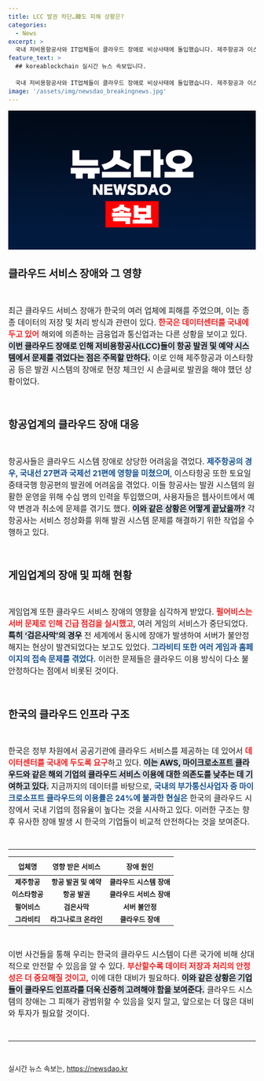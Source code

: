 ```yaml
---
title: LCC 발권 차단…韓도 피해 상황은?
categories:
  - News
excerpt: >
  국내 저비용항공사와 IT업체들이 클라우드 장애로 비상사태에 돌입했습니다. 제주항공과 이스타항공은 발권 시스템 오류로 수십편의 항공편에 차질을 빚었고, 게임사들도 서버 불안정 문제를 겪었습니다. 해외와 달리 한국은 자체 데이터센터 덕분에 피해가 제한적이라는 분석입니다.
feature_text: >
  ## koreablockchain 실시간 뉴스 속보입니다.

  국내 저비용항공사와 IT업체들이 클라우드 장애로 비상사태에 돌입했습니다. 제주항공과 이스타항공은 발권 시스템 오류로 수십편의 항공편에 차질을 빚었고, 게임사들도 서버 불안정 문제를 겪었습니다. 해외와 달리 한국은 자체 데이터센터 덕분에 피해가 제한적이라는 분석입니다.
image: '/assets/img/newsdao_breakingnews.jpg'
---
```


<p><img src="/assets/img/newsdao_breakingnews.jpg" alt="koreablockchain 속보" /></p>

<h2 data-ke-size="size26">클라우드 서비스 장애와 그 영향</h2>

<p data-ke-size="size16">&nbsp;</p>

<p><span style="font-size: 16px;">최근 클라우드 서비스 장애가 한국의 여러 업체에 피해를 주었으며, 이는 종종 데이터의 저장 및 처리 방식과 관련이 있다. <b><span style="color: #ee2323;">한국은 데이터센터를 국내에 두고 있어</span></b> 해외에 의존하는 금융업과 통신업과는 다른 상황을 보이고 있다. <b><span style="background-color: #21538527;">이번 클라우드 장애로 인해 저비용항공사(LCC)들이 항공 발권 및 예약 시스템에서 문제를 겪었다는 점은 주목할 만하다.</span></b> 이로 인해 제주항공과 이스타항공 등은 발권 시스템의 장애로 현장 체크인 시 손글씨로 발권을 해야 했던 상황이었다.</span> </p>

<p data-ke-size="size16">&nbsp;</p>

<h2 data-ke-size="size26">항공업계의 클라우드 장애 대응</h2>

<p data-ke-size="size16">&nbsp;</p>

<p><span style="font-size: 16px;">항공사들은 클라우드 시스템 장애로 상당한 어려움을 겪었다. <b><span style="color: #1a5490;">제주항공의 경우, 국내선 27편과 국제선 21편에 영향을 미쳤으며</span></b>, 이스타항공 또한 토요일 중태국행 항공편의 발권에 어려움을 겪었다. 이들 항공사는 발권 시스템의 원활한 운영을 위해 수십 명의 인력을 투입했으며, 사용자들은 웹사이트에서 예약 변경과 취소에 문제를 겪기도 했다. <b><span style="background-color: #21538527;">이와 같은 상황은 어떻게 끝났을까?</span></b> 각 항공사는 서비스 정상화를 위해 발권 시스템 문제를 해결하기 위한 작업을 수행하고 있다.</span></p>

<p data-ke-size="size16">&nbsp;</p>

<h2 data-ke-size="size26">게임업계의 장애 및 피해 현황</h2>

<p data-ke-size="size16">&nbsp;</p>

<p><span style="font-size: 16px;">게임업계 또한 클라우드 서비스 장애의 영향을 심각하게 받았다. <b><span style="color: #ee2323;">펄어비스는 서버 문제로 인해 긴급 점검을 실시했고</span></b>, 여러 게임의 서비스가 중단되었다. <b><span style="background-color: #21538527;">특히 ‘검은사막’의 경우</span></b> 전 세계에서 동시에 장애가 발생하여 서버가 불안정해지는 현상이 발견되었다는 보고도 있었다. <b><span style="color: #1a5490;">그라비티 또한 여러 게임과 홈페이지의 접속 문제를 겪었다.</span></b> 이러한 문제들은 클라우드 이용 방식이 다소 불안정하다는 점에서 비롯된 것이다.</span></p>

<p data-ke-size="size16">&nbsp;</p>

<h2 data-ke-size="size26">한국의 클라우드 인프라 구조</h2>

<p data-ke-size="size16">&nbsp;</p>

<p><span style="font-size: 16px;">한국은 정부 차원에서 공공기관에 클라우드 서비스를 제공하는 데 있어서 <b><span style="color: #ee2323;">데이터센터를 국내에 두도록 요구</span></b>하고 있다. <b><span style="background-color: #21538527;">이는 AWS, 마이크로소프트 클라우드와 같은 해외 기업의 클라우드 서비스 이용에 대한 의존도를 낮추는 데 기여하고 있다.</span></b> 지금까지의 데이터를 바탕으로, <b><span style="color: #1a5490;">국내의 부가통신사업자 중 마이크로소프트 클라우드의 이용률은 24%에 불과한 현실은</span></b> 한국의 클라우드 시장에서 국내 기업의 점유율이 높다는 것을 시사하고 있다. 이러한 구조는 향후 유사한 장애 발생 시 한국의 기업들이 비교적 안전하다는 것을 보여준다.</span></p>

<p data-ke-size="size16">&nbsp;</p>

<hr>

<table style="width: 100%; border-collapse: collapse;">
    <thead>
        <tr>
            <th style="text-align: center; height: 30px;"><b>업체명</b></th>
            <th style="text-align: center; height: 30px;"><b>영향 받은 서비스</b></th>
            <th style="text-align: center; height: 30px;"><b>장애 원인</b></th>
        </tr>
    </thead>
    <tbody>
        <tr>
            <td style="text-align: center; height: 17px;"><b>제주항공</b></td>
            <td style="text-align: center; height: 17px;"><b>항공 발권 및 예약</b></td>
            <td style="text-align: center; height: 17px;"><b>클라우드 시스템 장애</b></td>
        </tr>
        <tr>
            <td style="text-align: center; height: 17px;"><b>이스타항공</b></td>
            <td style="text-align: center; height: 17px;"><b>항공 발권</b></td>
            <td style="text-align: center; height: 17px;"><b>클라우드 서비스 장애</b></td>
        </tr>
        <tr>
            <td style="text-align: center; height: 17px;"><b>펄어비스</b></td>
            <td style="text-align: center; height: 17px;"><b>검은사막</b></td>
            <td style="text-align: center; height: 17px;"><b>서버 불안정</b></td>
        </tr>
        <tr>
            <td style="text-align: center; height: 17px;"><b>그라비티</b></td>
            <td style="text-align: center; height: 17px;"><b>라그나로크 온라인</b></td>
            <td style="text-align: center; height: 17px;"><b>클라우드 장애</b></td>
        </tr>
    </tbody>
</table>

<p data-ke-size="size16">&nbsp;</p>

<p><span style="font-size: 16px;">이번 사건들을 통해 우리는 한국의 클라우드 시스템이 다른 국가에 비해 상대적으로 안전할 수 있음을 알 수 있다. <b><span style="color: #ee2323;">부산할수록 데이터 저장과 처리의 안정성은 더 중요해질 것이고,</span></b> 이에 대한 대비가 필요하다. <b><span style="background-color: #21538527;">이와 같은 상황은 기업들이 클라우드 인프라를 더욱 신중히 고려해야 함을 보여준다.</span></b> 클라우드 시스템의 장애는 그 피해가 광범위할 수 있음을 잊지 말고, 앞으로는 더 많은 대비와 투자가 필요할 것이다.</span></p>

<p data-ke-size="size16">&nbsp;</p>

<hr>

<p data-ke-size="size16">&nbsp;</p>
실시간 뉴스 속보는, <a href="https://newsdao.kr" rel="dofollow">https://newsdao.kr</a>


